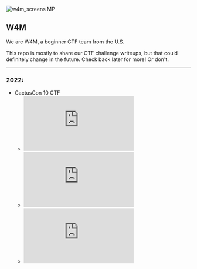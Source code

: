 ![w4m_screens MP](https://user-images.githubusercontent.com/99053331/152615009-1efc80e6-a6b2-4c10-a0d4-d98f788c3dc4.jpg)

## W4M

We are W4M, a beginner CTF team from the U.S. 

This repo is mostly to share our CTF challenge writeups, but that could definitely change in the future. Check back later for more! Or don't. 

***

### 2022:

- CactusCon 10 CTF
  - ![Bacon-Recipe](https://github.com/W4MCTF/W4MCTF/blob/main/CactusCon10-CTF/Bacon_Recipe.html) 
  - ![Trainer](https://github.com/W4MCTF/W4MCTF/blob/main/CactusCon10-CTF/Trainer%20(Levels%200%20-%2010).html)
  - ![Coding-Challenge](https://github.com/W4MCTF/W4MCTF/blob/main/CactusCon10-CTF/Coding_Challenge(Web).html)
